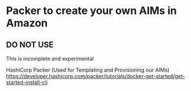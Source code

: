 # Packer to create your own AIMs in Amazon

## DO NOT USE
This is incomplete and experimental

HashiCorp Packer (Used for Templating and Provisioning our AIMs)
https://developer.hashicorp.com/packer/tutorials/docker-get-started/get-started-install-cli